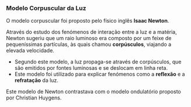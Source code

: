 ### Modelo Corpuscular da Luz

O modelo corpuscular foi proposto pelo físico inglês **Isaac Newton**.

Através do estudo dos fenómenos de interação entre a luz e a matéria, Newton sugeriu que um raio luminoso era composto por um feixe de pequeníssimas partículas, às quais chamou **corpúsculos**, viajando a elevada velocidade.

- Segundo este modelo, a luz propaga-se através de corpúsculos, que são emitidos por fontes luminosas e se deslocam em linha reta.
- Este modelo foi utilizado para explicar fenómenos como a **reflexão** e a **refratação** da luz.

Este modelo de Newton contrastava com o modelo ondulatório proposto por Christian Huygens.
